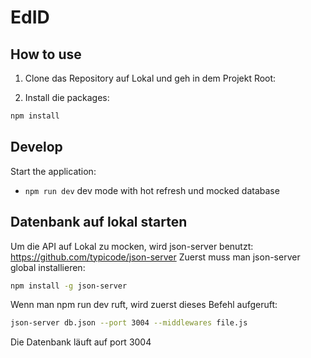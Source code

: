 # EdID

## How to use

1) Clone das Repository auf Lokal und geh in dem Projekt Root:

<!-- #default-branch-switch -->

2) Install die packages:

```sh
npm install
```


## Develop
Start the application:
 - ```npm run dev``` dev mode with hot refresh und mocked database

## Datenbank auf lokal starten

Um die API auf Lokal zu mocken, wird json-server benutzt: https://github.com/typicode/json-server
Zuerst muss man json-server global installieren:

```sh
npm install -g json-server
```

Wenn man npm run dev ruft, wird zuerst dieses Befehl aufgeruft:

```sh
json-server db.json --port 3004 --middlewares file.js
```

Die Datenbank läuft auf port 3004
